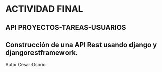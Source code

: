 # ACTIVIDAD FINAL
## API PROYECTOS-TAREAS-USUARIOS
##  Construcción de una API  Rest usando django y djangorestframework.
Autor Cesar Osorio
